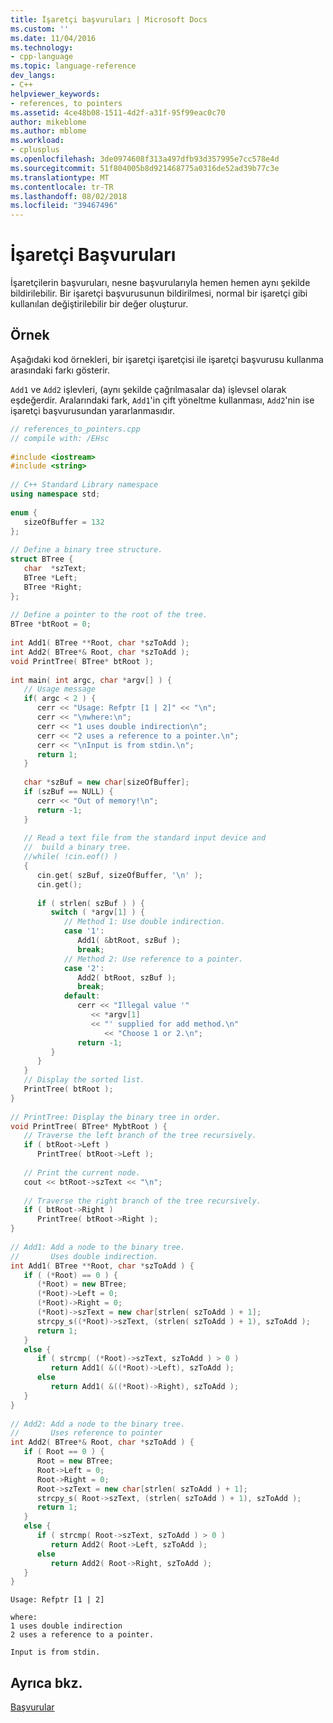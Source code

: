 ```yaml
---
title: İşaretçi başvuruları | Microsoft Docs
ms.custom: ''
ms.date: 11/04/2016
ms.technology:
- cpp-language
ms.topic: language-reference
dev_langs:
- C++
helpviewer_keywords:
- references, to pointers
ms.assetid: 4ce48b08-1511-4d2f-a31f-95f99eac0c70
author: mikeblome
ms.author: mblome
ms.workload:
- cplusplus
ms.openlocfilehash: 3de0974608f313a497dfb93d357995e7cc578e4d
ms.sourcegitcommit: 51f804005b8d921468775a0316de52ad39b77c3e
ms.translationtype: MT
ms.contentlocale: tr-TR
ms.lasthandoff: 08/02/2018
ms.locfileid: "39467496"
---
```

# <a name="references-to-pointers"></a>İşaretçi Başvuruları
İşaretçilerin başvuruları, nesne başvurularıyla hemen hemen aynı şekilde bildirilebilir. Bir işaretçi başvurusunun bildirilmesi, normal bir işaretçi gibi kullanılan değiştirilebilir bir değer oluşturur.  
  
## <a name="example"></a>Örnek  
 Aşağıdaki kod örnekleri, bir işaretçi işaretçisi ile işaretçi başvurusu kullanma arasındaki farkı gösterir.  
  
 `Add1` ve `Add2` işlevleri, (aynı şekilde çağrılmasalar da) işlevsel olarak eşdeğerdir. Aralarındaki fark, `Add1`'in çift yöneltme kullanması, `Add2`'nin ise işaretçi başvurusundan yararlanmasıdır.  
  
```cpp 
// references_to_pointers.cpp  
// compile with: /EHsc  
  
#include <iostream>  
#include <string>  
  
// C++ Standard Library namespace  
using namespace std;  
  
enum {  
   sizeOfBuffer = 132  
};  
  
// Define a binary tree structure.  
struct BTree {  
   char  *szText;  
   BTree *Left;  
   BTree *Right;  
};  
  
// Define a pointer to the root of the tree.  
BTree *btRoot = 0;  
  
int Add1( BTree **Root, char *szToAdd );  
int Add2( BTree*& Root, char *szToAdd );  
void PrintTree( BTree* btRoot );  
  
int main( int argc, char *argv[] ) {  
   // Usage message  
   if( argc < 2 ) {  
      cerr << "Usage: Refptr [1 | 2]" << "\n";  
      cerr << "\nwhere:\n";  
      cerr << "1 uses double indirection\n";  
      cerr << "2 uses a reference to a pointer.\n";  
      cerr << "\nInput is from stdin.\n";  
      return 1;  
   }  
  
   char *szBuf = new char[sizeOfBuffer];  
   if (szBuf == NULL) {  
      cerr << "Out of memory!\n";  
      return -1;  
   }  
  
   // Read a text file from the standard input device and  
   //  build a binary tree.  
   //while( !cin.eof() )   
   {  
      cin.get( szBuf, sizeOfBuffer, '\n' );  
      cin.get();  
  
      if ( strlen( szBuf ) ) {  
         switch ( *argv[1] ) {  
            // Method 1: Use double indirection.  
            case '1':  
               Add1( &btRoot, szBuf );  
               break;  
            // Method 2: Use reference to a pointer.  
            case '2':  
               Add2( btRoot, szBuf );  
               break;  
            default:  
               cerr << "Illegal value '"  
                  << *argv[1]  
                  << "' supplied for add method.\n"  
                     << "Choose 1 or 2.\n";  
               return -1;  
         }  
      }  
   }  
   // Display the sorted list.  
   PrintTree( btRoot );  
}  
  
// PrintTree: Display the binary tree in order.  
void PrintTree( BTree* MybtRoot ) {  
   // Traverse the left branch of the tree recursively.  
   if ( btRoot->Left )  
      PrintTree( btRoot->Left );  
  
   // Print the current node.  
   cout << btRoot->szText << "\n";  
  
   // Traverse the right branch of the tree recursively.  
   if ( btRoot->Right )  
      PrintTree( btRoot->Right );  
}  
  
// Add1: Add a node to the binary tree.  
//       Uses double indirection.  
int Add1( BTree **Root, char *szToAdd ) {  
   if ( (*Root) == 0 ) {  
      (*Root) = new BTree;  
      (*Root)->Left = 0;  
      (*Root)->Right = 0;  
      (*Root)->szText = new char[strlen( szToAdd ) + 1];  
      strcpy_s((*Root)->szText, (strlen( szToAdd ) + 1), szToAdd );  
      return 1;  
   }  
   else {  
      if ( strcmp( (*Root)->szText, szToAdd ) > 0 )  
         return Add1( &((*Root)->Left), szToAdd );  
      else  
         return Add1( &((*Root)->Right), szToAdd );  
   }  
}  
  
// Add2: Add a node to the binary tree.  
//       Uses reference to pointer  
int Add2( BTree*& Root, char *szToAdd ) {  
   if ( Root == 0 ) {  
      Root = new BTree;  
      Root->Left = 0;  
      Root->Right = 0;  
      Root->szText = new char[strlen( szToAdd ) + 1];  
      strcpy_s( Root->szText, (strlen( szToAdd ) + 1), szToAdd );  
      return 1;  
   }  
   else {  
      if ( strcmp( Root->szText, szToAdd ) > 0 )  
         return Add2( Root->Left, szToAdd );  
      else  
         return Add2( Root->Right, szToAdd );  
   }  
}  
```  
  
```Output  
Usage: Refptr [1 | 2]  
  
where:  
1 uses double indirection  
2 uses a reference to a pointer.  
  
Input is from stdin.  
```  
  
## <a name="see-also"></a>Ayrıca bkz.  
 [Başvurular](../cpp/references-cpp.md)